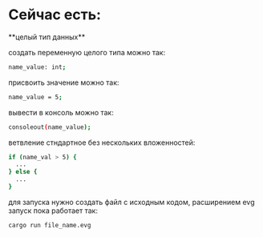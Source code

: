 <h1><b>Сейчас есть:</b></h1> 
**целый тип данных**

создать переменную целого типа можно так:
```bash
name_value: int;
```
присвоить значение можно так:
```bash
name_value = 5;
```
вывести в консоль можно так:
```bash
consoleout(name_value);
```
ветвление стндартное без нескольких вложенностей:
```bash
if (name_val > 5) {
  ...
} else {
  ...
}
```
для запуска нужно создать файл с исходным кодом, расширением evg
запуск пока работает так:
```bash
cargo run file_name.evg
```